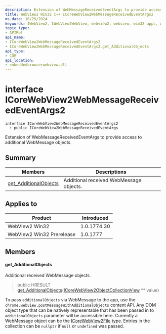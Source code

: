 ```yaml
---
description: Extension of WebMessageReceivedEventArgs to provide access to additional WebMessage objects.
title: WebView2 Win32 C++ ICoreWebView2WebMessageReceivedEventArgs2
ms.date: 10/29/2024
keywords: IWebView2, IWebView2WebView, webview2, webview, win32 apps, win32, edge, ICoreWebView2, ICoreWebView2Controller, browser control, edge html, ICoreWebView2WebMessageReceivedEventArgs2
topic_type: 
- APIRef
api_name:
- ICoreWebView2WebMessageReceivedEventArgs2
- ICoreWebView2WebMessageReceivedEventArgs2.get_AdditionalObjects
api_type:
- COM
api_location:
- embeddedbrowserwebview.dll
---
```


# interface ICoreWebView2WebMessageReceivedEventArgs2

```
interface ICoreWebView2WebMessageReceivedEventArgs2
  : public ICoreWebView2WebMessageReceivedEventArgs
```

Extension of WebMessageReceivedEventArgs to provide access to additional WebMessage objects.

## Summary

 Members                        | Descriptions
--------------------------------|---------------------------------------------
[get_AdditionalObjects](#get_additionalobjects) | Additional received WebMessage objects.

## Applies to

Product                         | Introduced
--------------------------------|---------------------------------------------
WebView2 Win32            |    1.0.1774.30
WebView2 Win32 Prerelease |    1.0.1777

## Members

#### get_AdditionalObjects

Additional received WebMessage objects.

> public HRESULT [get_AdditionalObjects](#get_additionalobjects)([ICoreWebView2ObjectCollectionView](icorewebview2objectcollectionview.md#icorewebview2objectcollectionview) ** value)

To pass `additionalObjects` via WebMessage to the app, use the `chrome.webview.postMessageWithAdditionalObjects` content API. Any DOM object type that can be natively representable that has been passed in to `additionalObjects` parameter will be accessible here. Currently a WebMessage object can be the [ICoreWebView2File](icorewebview2file.md#icorewebview2file) type. Entries in the collection can be `nullptr` if `null` or `undefined` was passed.

